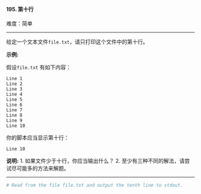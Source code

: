 #### 195. 第十行

难度：简单

---

给定一个文本文件`file.txt`，请只打印这个文件中的第十行。

**示例:**

假设`file.txt` 有如下内容：

```
Line 1
Line 2
Line 3
Line 4
Line 5
Line 6
Line 7
Line 8
Line 9
Line 10
```

你的脚本应当显示第十行：

```
Line 10
```

**说明:**
1\. 如果文件少于十行，你应当输出什么？
2\. 至少有三种不同的解法，请尝试尽可能多的方法来解题。

---

```Bash
# Read from the file file.txt and output the tenth line to stdout.
```